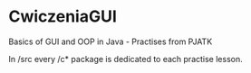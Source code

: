 # CwiczeniaGUI
Basics of GUI and OOP in Java - Practises from PJATK 

In /src every /c* package is dedicated to each practise lesson.
